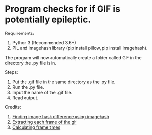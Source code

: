 # Program checks for if GIF is potentially epileptic.

Requirements:
1) Python 3 (Recommended 3.6+)
2) PIL and imagehash library (pip install pillow, pip install imagehash).


The program will now automatically create a folder called GIF in the directory the .py file is in.


Steps:
1) Put the .gif file in the same directory as the .py file.
2) Run the .py file.
3) Input the name of the .gif file.
4) Read output.


Credits:
1) [Finding image hash difference using imagehash](https://stackoverflow.com/questions/52736154/how-to-check-similarity-of-two-images-that-have-different-pixelization)
2) [Extracting each frame of the gif](https://gist.github.com/BigglesZX/4016539)
3) [Calculating frame times](https://stackoverflow.com/questions/53364769/get-frames-per-second-of-a-gif-in-python)
